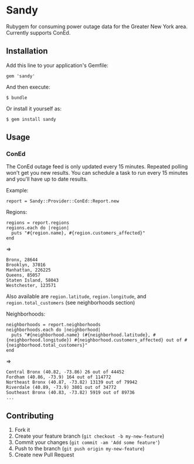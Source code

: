 # Sandy

Rubygem for consuming power outage data for the Greater New York area. Currently supports ConEd.

## Installation

Add this line to your application's Gemfile:

    gem 'sandy'

And then execute:

    $ bundle

Or install it yourself as:

    $ gem install sandy


## Usage

### ConEd
The ConEd outage feed is only updated every 15 minutes. Repeated polling won't get you new results.
You can schedule a task to run every 15 minutes and you'll have up to date results.

Example:

    report = Sandy::Provider::ConEd::Report.new

Regions:

    regions = report.regions
    regions.each do |region|
      puts "#{region.name}, #{region.customers_affected}"
    end

=> 

    Bronx, 28644
    Brooklyn, 37016
    Manhattan, 226225
    Queens, 85057
    Staten Island, 58043
    Westchester, 123571

Also available are `region.latitude`, `region.longitude`, and `region.total_customers` (see neighborhoods section)

Neighborhoods:

    neighborhoods = report.neighborhoods
    neighborhoods.each do |neighborhood|
      puts "#{neighborhood.name} (#{neighborhood.latitude}, #{neighborhood.longitude}) #{neighborhood.customers_affected} out of #{neighborhood.total_customers}"
    end

=> 

    Central Bronx (40.82, -73.86) 26 out of 44452
    Fordham (40.86, -73.9) 164 out of 114772
    Northeast Bronx (40.87, -73.82) 13139 out of 79942
    Riverdale (40.89, -73.9) 3801 out of 34772
    Southeast Bronx (40.83, -73.82) 5919 out of 89736
    ...

## Contributing

1. Fork it
2. Create your feature branch (`git checkout -b my-new-feature`)
3. Commit your changes (`git commit -am 'Add some feature'`)
4. Push to the branch (`git push origin my-new-feature`)
5. Create new Pull Request
